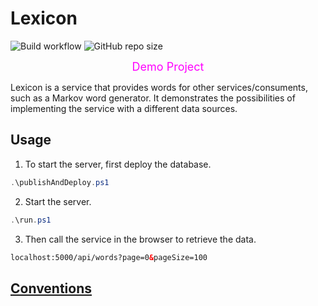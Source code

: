 # Lexicon

![Build workflow](https://github.com/jirikostiha/lexicon/actions/workflows/build.yml/badge.svg)
![GitHub repo size](https://img.shields.io/github/repo-size/jirikostiha/lexicon)  

<div align="center" style="color:magenta">
  <font size=4> Demo Project </font>
</div>  

Lexicon is a service that provides words for other services/consuments, 
such as a Markov word generator. It demonstrates the possibilities of implementing 
the service with a different data sources.  

## Usage

1. To start the server, first deploy the database.  

  ```powershell
  .\publishAndDeploy.ps1 
  ```

2. Start the server.

  ```powershell
  .\run.ps1  
  ```

3. Then call the service in the browser to retrieve the data.

  ```html
  localhost:5000/api/words?page=0&pageSize=100
  ```

## [Conventions](./doc/conventions.md)
